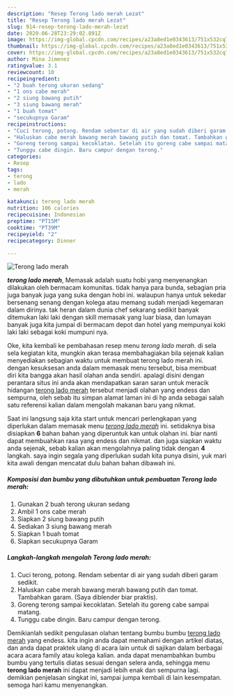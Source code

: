 ```yaml
---
description: "Resep Terong lado merah Lezat"
title: "Resep Terong lado merah Lezat"
slug: 914-resep-terong-lado-merah-lezat
date: 2020-06-28T23:29:02.891Z
image: https://img-global.cpcdn.com/recipes/a23a8ed1e0343613/751x532cq70/terong-lado-merah-foto-resep-utama.jpg
thumbnail: https://img-global.cpcdn.com/recipes/a23a8ed1e0343613/751x532cq70/terong-lado-merah-foto-resep-utama.jpg
cover: https://img-global.cpcdn.com/recipes/a23a8ed1e0343613/751x532cq70/terong-lado-merah-foto-resep-utama.jpg
author: Mina Jimenez
ratingvalue: 3.1
reviewcount: 10
recipeingredient:
- "2 buah terong ukuran sedang"
- "1 ons cabe merah"
- "2 siung bawang putih"
- "3 siung bawang merah"
- "1 buah tomat"
- "secukupnya Garam"
recipeinstructions:
- "Cuci terong, potong. Rendam sebentar di air yang sudah diberi garam sedikit."
- "Haluskan cabe merah bawang merah bawang putih dan tomat. Tambahkan garam. (Saya diblender biar praktis)."
- "Goreng terong sampai kecoklatan. Setelah itu goreng cabe sampai matang."
- "Tunggu cabe dingin. Baru campur dengan terong."
categories:
- Resep
tags:
- terong
- lado
- merah

katakunci: terong lado merah 
nutrition: 106 calories
recipecuisine: Indonesian
preptime: "PT15M"
cooktime: "PT39M"
recipeyield: "2"
recipecategory: Dinner

---
```



![Terong lado merah](https://img-global.cpcdn.com/recipes/a23a8ed1e0343613/751x532cq70/terong-lado-merah-foto-resep-utama.jpg)

<b><i>terong lado merah</i></b>, Memasak adalah suatu hobi yang menyenangkan dilakukan oleh bermacam komunitas. tidak hanya para bunda, sebagian pria juga banyak juga yang suka dengan hobi ini. walaupun hanya untuk sekedar bersenang senang dengan kolega atau memang sudah menjadi kegemaran dalam dirinya. tak heran dalam dunia chef sekarang sedikit banyak ditemukan laki laki dengan skill memasak yang luar biasa, dan lumayan banyak juga kita jumpai di bermacam depot dan hotel yang mempunyai koki laki laki sebagai koki mumpuni nya.



Oke, kita kembali ke pembahasan resep menu <i>terong lado merah</i>. di sela sela kegiatan kita, mungkin akan terasa membahagiakan bila sejenak kalian menyediakan sebagian waktu untuk membuat terong lado merah ini. dengan kesuksesan anda dalam memasak menu tersebut, bisa membuat diri kita bangga akan hasil olahan anda sendiri. apalagi disini dengan perantara situs ini anda akan mendapatkan saran saran untuk meracik hidangan <u>terong lado merah</u> tersebut menjadi olahan yang endess dan sempurna, oleh sebab itu simpan alamat laman ini di hp anda sebagai salah satu referensi kalian dalam mengolah makanan baru yang nikmat.


Saat ini langsung saja kita start untuk mencari perlengkapan yang diperlukan dalam memasak menu <u><i>terong lado merah</i></u> ini. setidaknya bisa disiapkan <b>6</b> bahan bahan yang diperuntuk kan untuk olahan ini. biar nanti dapat membuahkan rasa yang endess dan nikmat. dan juga siapkan waktu anda sejenak, sebab kalian akan mengolahnya paling tidak dengan <b>4</b> langkah. saya ingin segala yang diperlukan sudah kita punya disini, yuk mari kita awali dengan mencatat dulu bahan bahan dibawah ini.

<!--inarticleads1-->

##### Komposisi dan bumbu yang dibutuhkan untuk pembuatan Terong lado merah:

1. Gunakan 2 buah terong ukuran sedang
1. Ambil 1 ons cabe merah
1. Siapkan 2 siung bawang putih
1. Sediakan 3 siung bawang merah
1. Siapkan 1 buah tomat
1. Siapkan secukupnya Garam




<!--inarticleads2-->

##### Langkah-langkah mengolah Terong lado merah:

1. Cuci terong, potong. Rendam sebentar di air yang sudah diberi garam sedikit.
1. Haluskan cabe merah bawang merah bawang putih dan tomat. Tambahkan garam. (Saya diblender biar praktis).
1. Goreng terong sampai kecoklatan. Setelah itu goreng cabe sampai matang.
1. Tunggu cabe dingin. Baru campur dengan terong.




Demikianlah sedikit pengulasan olahan tentang bumbu bumbu <u>terong lado merah</u> yang endess. kita ingin anda dapat memahami dengan artikel diatas, dan anda dapat praktek ulang di acara lain untuk di sajikan dalam berbagai acara acara family atau kolega kalian. anda dapat menambahkan bumbu bumbu yang tertulis diatas sesuai dengan selera anda, sehingga menu <b>terong lado merah</b> ini dapat menjadi lebih enak dan sempurna lagi. demikian penjelasan singkat ini, sampai jumpa kembali di lain kesempatan. semoga hari kamu menyenangkan.
